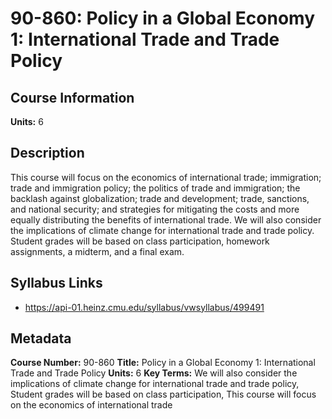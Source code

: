 # 90-860: Policy in a Global Economy 1: International Trade and Trade Policy

## Course Information

**Units:** 6

## Description

This course will focus on the economics of international trade; immigration; trade and immigration policy; the politics of trade and immigration; the backlash against globalization; trade and development; trade, sanctions, and national security; and strategies for mitigating the costs and more equally distributing the benefits of international trade. We will also consider the implications of climate change for international trade and trade policy. Student grades will be based on class participation, homework assignments, a midterm, and a final exam.

## Syllabus Links

* https://api-01.heinz.cmu.edu/syllabus/vwsyllabus/499491

## Metadata

**Course Number:** 90-860
**Title:** Policy in a Global Economy 1: International Trade and Trade Policy
**Units:** 6
**Key Terms:** We will also consider the implications of climate change for international trade and trade policy, Student grades will be based on class participation, This course will focus on the economics of international trade
